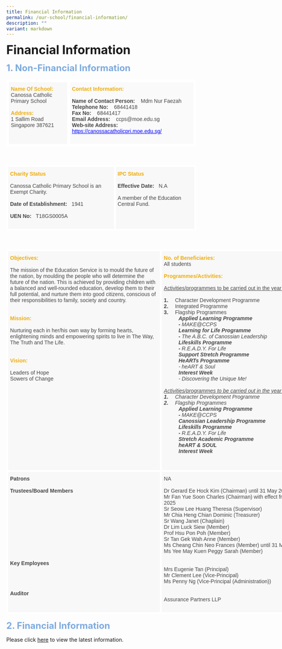```yaml
---
title: Financial Information
permalink: /our-school/financial-information/
description: ""
variant: markdown
---
```

<b><font size="6">Financial Information</font></b>

<b><font size="5" color="#7daadf">1. Non-Financial Information</font></b>

<table style="border-collapse:collapse;border-spacing:0" class="tg">
<thead>
<tr>
<td style="background-color:#F8F8F8;border-color:WHITE;border-style:solid;border-width:7px;color:#454545;font-family:Arial, sans-serif;font-size:14px;overflow:hidden;padding:10px 5px;text-align:left;vertical-align:top;word-break:normal">
<b><font color="#eeac0d">Name Of School:</font></b>
<br>
<span style="color:#454545">Canossa Catholic Primary School</span>
<br>
<br>
<b><font color="#eeac0d">Address:</font></b>
<br>
<span style="color:#454545">1 Sallim Road Singapore 387621</span>
</td>
<td style="background-color:#FAFAFA;border-color:white;border-style:solid;border-width:7px;color:#454545;font-family:Arial, sans-serif;font-size:14px;overflow:hidden;padding:10px 5px;text-align:left;vertical-align:top;word-break:normal">
	<b><font color="#eeac0d">Contact Information:</font></b>
<br>
<br>
<b><span style="color:#454545">Name of Contact Person: &nbsp; &nbsp;</span></b>Mdm Nur Faezah
<br>
	<b><span style="color:#454545">Telephone No: &nbsp; &nbsp;</span></b>68441418
<br>
<b><span style="color:#454545">Fax No: &nbsp; &nbsp;</span></b>68441417
<br>
<b><span style="color:#454545">Email Address: &nbsp; &nbsp;</span></b>ccps@moe.edu.sg
<br>
<b><span style="color:#454545">Web-site Address: &nbsp; &nbsp;</span></b>
<a href="https://www.canossacatholicpri.moe.edu.sg/" target="_blank" rel="noopener noreferrer">
<span style="text-decoration:underline;color:blue">https://canossacatholicpri.moe.edu.sg/</span>
<br>
<br>
</a>
</td>
</tr>
</thead>
</table>

<br>

<table style="border-collapse:collapse;border-spacing:0" class="tg">
<thead>
<tr>
<td style="background-color:#F8F8F8;border-color:white;border-style:solid;border-width:5px;color:#454545;font-family:Arial, sans-serif;font-size:14px;overflow:hidden;padding:10px 5px;text-align:left;vertical-align:top;word-break:normal">
<b><font color="#eeac0d">Charity Status</font></b>
<br>
<br>Canossa Catholic Primary School is an Exempt Charity.
<br><br>
<b><span style="color:#454545">Date of Establishment:</span></b>
<span style="color:#454545">&nbsp; 1941</span>
<br><br>
<b><span style="color:#454545">UEN No:</span></b>
<span style="color:#454545">&nbsp; T18GS0005A</span>
<br>
<br>
</td>
<td style="background-color:#F8F8F8;border-color:white;border-style:solid;border-width:5px;color:#454545;font-family:Arial, sans-serif;font-size:14px;overflow:hidden;padding:10px 5px;text-align:left;vertical-align:top;word-break:normal">
<b><font color="#eeac0d">IPC Status</font></b>                                                   <br>
<br>
<b><span style="color:#454545">Effective Date: &nbsp;</span></b> N.A
<br>
<br>
<span style="color:#454545">A member of the Education Central Fund.   </span>
<br>
<br>
</td>
</tr>
</thead></table>

<br>

<table style="border-collapse:collapse;border-spacing:0;table-layout: fixed; width: 842px" class="tg">
<colgroup>
<col style="width: 411px">
<col style="width: 431px">
</colgroup>
<thead>
<tr>
<th style="background-color:#F8F8F8;border-color:white;border-style:solid;border-width:5px;color:#454545;font-family:Arial, sans-serif;font-size:14px;font-weight:normal;overflow:hidden;padding:10px 5px;text-align:left;vertical-align:top;word-break:normal">
<b><font color="#eeac0d">Objectives:</font></b>
<br>
<br>
The mission of the Education Service is to mould the future of the nation, by moulding the people who will determine the future of the nation. This is achieved by providing children with a balanced and well-rounded education, develop them to their full potential, and nurture them into good citizens, conscious of their responsibilities to family, society and country.
<br>
<br>
<br>
<b><font color="#eeac0d">Mission:</font></b>
<br>
<br>Nurturing each in her/his own way by forming hearts, enlightening minds and empowering spirits to live in The Way, The Truth and The Life.

<br>
<br>
<br>
	<b><font color="#eeac0d">Vision:</font></b>
<br>
<br>
<span style="color:#454545">Leaders of Hope</span>
<br>
<span style="color:#454545">Sowers of Change</span>
<br>
<br>
<br>
<br>
<br>
</th>
<th style="background-color:#F8F8F8;border-color:white;border-style:solid;border-width:5px;color:#454545;font-family:Arial, sans-serif;font-size:14px;font-weight:normal;overflow:hidden;padding:10px 5px;text-align:left;vertical-align:top;word-break:normal">
<b><font color="#eeac0d">No. of Beneficiaries:</font></b>
<br>
All students
<br>
<br>
<b><font color="#eeac0d">Programmes/Activities:</font></b>
<br>
<br>
<span style="text-decoration:underline">Activities/programmes to be carried out in the year (2024): </span>
<br>
<br>
<b>1.</b>  Character Development Programme
<br>
<b>2.</b>  Integrated Programme
<br>
<b>3.</b>  Flagship Programmes
<br>
<em>
<em>
&nbsp; &nbsp; &nbsp; &nbsp; &nbsp; <b>Applied Learning Programme
<br>&nbsp; &nbsp; &nbsp; &nbsp; &nbsp;  -</b> MAKE@CCPS<br>
&nbsp; &nbsp; &nbsp; &nbsp; &nbsp; <b>Learning for Life Programme
<br>&nbsp; &nbsp; &nbsp; &nbsp; &nbsp;  - </b>The A.B.C. of Canossian Leadership<br>	
&nbsp; &nbsp; &nbsp; &nbsp; &nbsp; <b>Lifeskills Programme
<br>&nbsp; &nbsp; &nbsp; &nbsp; &nbsp;  - </b>R.E.A.D.Y. For Life<br>	
&nbsp; &nbsp; &nbsp; &nbsp; &nbsp; <b>Support Stretch Programme</b><br>
&nbsp; &nbsp; &nbsp; &nbsp; &nbsp; <b>HeARTs Programme</b><br>&nbsp; &nbsp; &nbsp; &nbsp; &nbsp; - heART &amp; Soul<br>
&nbsp; &nbsp; &nbsp; &nbsp; &nbsp; <b>Interest Week</b> <br>&nbsp; &nbsp; &nbsp; &nbsp; &nbsp; - Discovering the Unique Me!<br>
</em>
<br>
<span style="text-decoration:underline">Activities/programmes to be carried out in the year (2025): </span>
<br>
<b>1.</b>  Character Development Programme
<br>
<b>2.</b>  Flagship Programmes
<br>
<em>
&nbsp; &nbsp; &nbsp; &nbsp; &nbsp; <b>Applied Learning Programme
<br>&nbsp; &nbsp; &nbsp; &nbsp; &nbsp;  -</b> MAKE@CCPS<br>
&nbsp; &nbsp; &nbsp; &nbsp; &nbsp; <b>Canossian Leadership Programme</b><br>
&nbsp; &nbsp; &nbsp; &nbsp; &nbsp; <b>Lifeskills Programme
<br>&nbsp; &nbsp; &nbsp; &nbsp; &nbsp;  - </b>R.E.A.D.Y. For Life<br>		
&nbsp; &nbsp; &nbsp; &nbsp; &nbsp; <b>Stretch Academic Programme</b><br>	
&nbsp; &nbsp; &nbsp; &nbsp; &nbsp; <b>heART &amp; SOUL</b><br>		
&nbsp; &nbsp; &nbsp; &nbsp; &nbsp; <b>Interest Week</b><br>			
</em>
<br>
<br>
</em></th>
</tr>
</thead>
<tbody>
<tr>
<td style="background-color:#F8F8F8;border-color:white;border-style:solid;border-width:5px;color:#454545;font-family:Arial, sans-serif;font-size:14px;overflow:hidden;padding:10px 5px;text-align:left;vertical-align:top;word-break:normal">
<span style="font-weight:bold">Patrons</span>
<br>
<br>
<span style="font-weight:bold">Trustees/Board Members</span>
<br>
<br>
<br>
<br>
<br>
<br>
<br>
<br>
<br>
<br>
<br>
<br>	
<span style="font-weight:bold">Key Employees</span>
<br>
<br>
<br>
<br>
<br>
<span style="font-weight:bold">Auditor</span>
<br>
<br>	
</td>
<td style="background-color:#F8F8F8;border-color:white;border-style:solid;border-width:5px;color:#454545;font-family:Arial, sans-serif;font-size:14px;overflow:hidden;padding:10px 5px;text-align:left;vertical-align:top;word-break:normal">
NA
<br>
<br>
Dr Gerard Ee Hock Kim (Chairman) until 31 May 2025<br>
Mr Fan Yue Soon Charles (Chairman) with effect from 1 June 2025<br>                                         
Sr Seow Lee Huang Theresa (Supervisor)<br>                                       
Mr Chia Heng Chian Dominic (Treasurer)<br>
Sr Wang Janet (Chaplain)<br>
Dr Lim Luck Siew (Member)<br>                                       
Prof Hsu Pon Poh (Member)<br>
Sr Tan Gek Wah Anne (Member)<br>
Ms Cheang Chin Neo Frances (Member) until 31 May 2025<br>
Ms Yee May Kuen Peggy Sarah (Member)
<br>
<br>
<br>Mrs Eugenie Tan (Principal)
<br>Mr Clement Lee (Vice-Principal)
<br>Ms Penny Ng (Vice-Principal (Administration))
<br>
<br>
<br>Assurance Partners LLP
<br>
<br>
</td>
</tr>
</tbody>
</table>



<b><font size="5" color="#7daadf">2. Financial Information</font></b>

Please click&nbsp;[here](https://www.moe.gov.sg/about-us/organisation-structure/fpd/financial-summary)&nbsp;to view the latest information.
